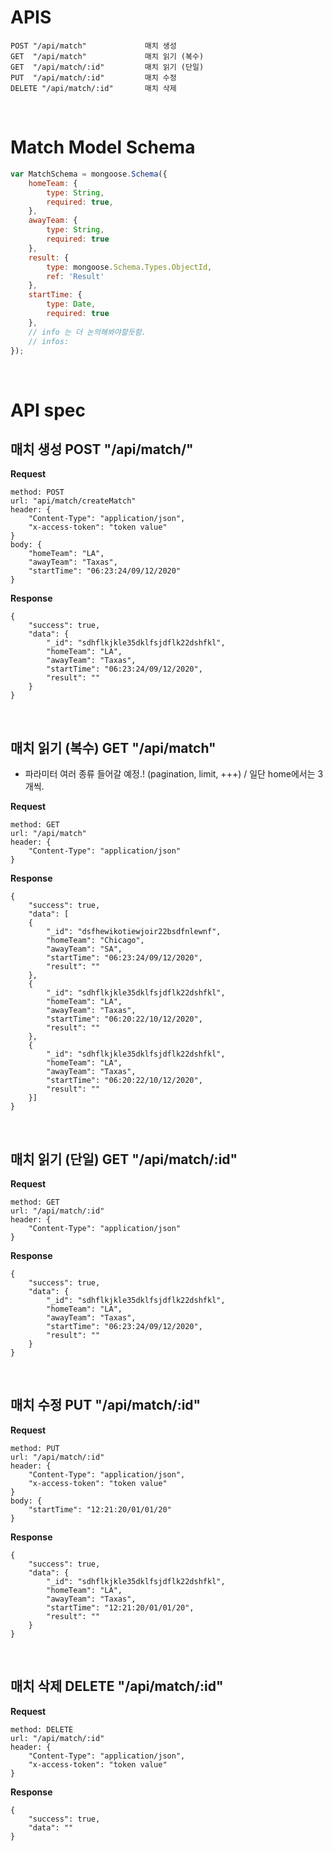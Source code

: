 # APIS
```
POST "/api/match"             매치 생성
GET  "/api/match"             매치 읽기 (복수)
GET  "/api/match/:id"         매치 읽기 (단일)
PUT  "/api/match/:id"         매치 수정
DELETE "/api/match/:id"       매치 삭제
```
<br>

# Match Model Schema
```js
var MatchSchema = mongoose.Schema({
    homeTeam: {
        type: String,
        required: true,
    },
    awayTeam: {
        type: String,
        required: true
    },
    result: {
        type: mongoose.Schema.Types.ObjectId,
        ref: 'Result'
    },
    startTime: {
        type: Date,
        required: true
    },
    // info 는 더 논의해봐야할듯함.
    // infos: 
});
```

<br>

# API spec
## __매치 생성__ POST "/api/match/"
__Request__
```
method: POST
url: "api/match/createMatch"
header: { 
    "Content-Type": "application/json", 
    "x-access-token": "token value" 
}
body: {
    "homeTeam": "LA",
    "awayTeam": "Taxas",
    "startTime": "06:23:24/09/12/2020"
}
```

__Response__
```
{
    "success": true,
    "data": {
        "_id": "sdhflkjkle35dklfsjdflk22dshfkl",
        "homeTeam": "LA",
        "awayTeam": "Taxas",
        "startTime": "06:23:24/09/12/2020",
        "result": ""
    }
}
```

<br>

## __매치 읽기 (복수)__ GET "/api/match"
- 파라미터 여러 종류 들어갈 예정.! (pagination, limit, +++) / 일단 home에서는 3개씩.

__Request__
```
method: GET
url: "/api/match"
header: { 
    "Content-Type": "application/json" 
}
```

__Response__
```
{
    "success": true,
    "data": [
    {
        "_id": "dsfhewikotiewjoir22bsdfnlewnf",
        "homeTeam": "Chicago",
        "awayTeam": "SA",
        "startTime": "06:23:24/09/12/2020",
        "result": ""
    },
    {
        "_id": "sdhflkjkle35dklfsjdflk22dshfkl",
        "homeTeam": "LA",
        "awayTeam": "Taxas",
        "startTime": "06:20:22/10/12/2020",
        "result": ""
    },
    {
        "_id": "sdhflkjkle35dklfsjdflk22dshfkl",
        "homeTeam": "LA",
        "awayTeam": "Taxas",
        "startTime": "06:20:22/10/12/2020",
        "result": ""
    }]
}
```
<br>

## __매치 읽기 (단일)__  GET  "/api/match/:id"
__Request__
```
method: GET
url: "/api/match/:id"
header: { 
    "Content-Type": "application/json" 
}
```

__Response__
```
{
    "success": true,
    "data": {
        "_id": "sdhflkjkle35dklfsjdflk22dshfkl",
        "homeTeam": "LA",
        "awayTeam": "Taxas",
        "startTime": "06:23:24/09/12/2020",
        "result": ""
    }
}
```
<br>

## __매치 수정__ PUT  "/api/match/:id"
__Request__
```
method: PUT
url: "/api/match/:id"
header: { 
    "Content-Type": "application/json", 
    "x-access-token": "token value" 
}
body: {
    "startTime": "12:21:20/01/01/20"
}
```

__Response__
```
{
    "success": true,
    "data": {
        "_id": "sdhflkjkle35dklfsjdflk22dshfkl",
        "homeTeam": "LA",
        "awayTeam": "Taxas",
        "startTime": "12:21:20/01/01/20",
        "result": ""
    }
}
```
<br>

## __매치 삭제__ DELETE "/api/match/:id"
__Request__
```
method: DELETE
url: "/api/match/:id"
header: { 
    "Content-Type": "application/json", 
    "x-access-token": "token value" 
}
```

__Response__
```
{
    "success": true,
    "data": ""
}
```